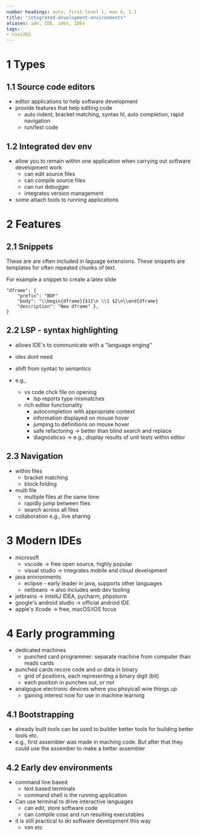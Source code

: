 ```yaml
---
number headings: auto, first-level 1, max 6, 1.1
title: "integrated-development-environments"
aliases: ide, IDE, ides, IDEs
tags: 
- cosc202
---
```


# 1 Types

## 1.1 Source code editors
- editor applications to help software development
- provide features that help editing code
	- auto indent, bracket matching, syntax hl, auto completion, rapid navigation
	- run/test code

## 1.2 Integrated dev env
- allow you to remain within one application when carrying out software development work
	- can edit source files
	- can compile source files
	- can run debugger
	- integrates version management
- some attach tools to running applications

# 2 Features

## 2.1 Snippets
These are are often included in laguage extensions. These snippets are templates for often repeated chunks of text.

For example a snippet to create a latex slide

```
"dframe": {
	"prefix": "BDF"
	"body": "\\begin{dframe}{$1}\n \\1 $2\n\\end{dframe}
	"description": "New dframe" },
}
```

## 2.2 LSP - syntax highlighting
- allows IDE's to communicate with a "language enging"
- ides dont need 

- shift from syntac to semantics
- e.g.,
	- vs code chck file on opening
		- lsp reports type mismatches
	- rich editor functionality
		- autocompletion with appropriate context
		- information displayed on mouse hover
		- jumping to definitions on mouse hover
		- safe refactoring -> better than blind search and replace
		- diagnosticso -> e.g., display results of unit tests within editor

## 2.3 Navigation
- within files
	- bracket matching
	- block folding
- multi file
	- multiple files at the same time
	- rapidly jump between files
	- search across all files
- collaboration e.g., live sharing 

# 3 Modern IDEs
- microsoft
	- vscode -> free open source, highly popular
	- visual studio -> integrates mobile and cloud development
- java enivronments
	- eclipse - early leader in java, supports other languages
	- netbeans -> also includes web dev tooling
- jetbrains -> IntelliJ IDEA, pycharm, phpstorm
- google's android studio -> official android IDE
- apple's Xcode -> free, macOS/iOS focus

# 4 Early programming
- dedicated machines
	- punched card programmer: separate machine from computer than reads cards
- punched cards recore code and or data in binary
	- grid of positions, each representing a binary digit (bit)
	- each position in punches out, or not
- analgogue electronic devices where you phsyicall wire things up
	- gaining interest now for use in machine learning

## 4.1 Bootstrapping
- already built tools can be used to builder better tools for building better tools etc.
- e.g., first assembler was made in maching code. But after that they could use the assember to make a better assembler

## 4.2 Early dev environments
- command line based
	- text based terminals
	- command shell is the running application
- Can use terminal to drive interactive languages
	- can edit, store software code
	- can compile cose and run resulting executables
- it is still practical to do software development this way
	- vim etc

